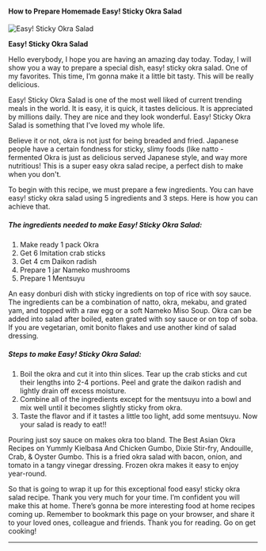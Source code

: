             

#### How to Prepare Homemade Easy! Sticky Okra Salad

![Easy! Sticky Okra Salad](https://img-global.cpcdn.com/recipes/4909440085000192/751x532cq70/easy-sticky-okra-salad-recipe-main-photo.jpg)

**Easy! Sticky Okra Salad**

Hello everybody, I hope you are having an amazing day today. Today, I will show you a way to prepare a special dish, easy! sticky okra salad. One of my favorites. This time, I’m gonna make it a little bit tasty. This will be really delicious.

Easy! Sticky Okra Salad is one of the most well liked of current trending meals in the world. It is easy, it is quick, it tastes delicious. It is appreciated by millions daily. They are nice and they look wonderful. Easy! Sticky Okra Salad is something that I’ve loved my whole life.

Believe it or not, okra is not just for being breaded and fried. Japanese people have a certain fondness for sticky, slimy foods (like natto - fermented Okra is just as delicious served Japanese style, and way more nutritious! This is a super easy okra salad recipe, a perfect dish to make when you don't.

To begin with this recipe, we must prepare a few ingredients. You can have easy! sticky okra salad using 5 ingredients and 3 steps. Here is how you can achieve that.

##### The ingredients needed to make Easy! Sticky Okra Salad:

1.  Make ready 1 pack Okra
2.  Get 6 Imitation crab sticks
3.  Get 4 cm Daikon radish
4.  Prepare 1 jar Nameko mushrooms
5.  Prepare 1 Mentsuyu

An easy donburi dish with sticky ingredients on top of rice with soy sauce. The ingredients can be a combination of natto, okra, mekabu, and grated yam, and topped with a raw egg or a soft Nameko Miso Soup. Okra can be added into salad after boiled, eaten grated with soy sauce or on top of soba. If you are vegetarian, omit bonito flakes and use another kind of salad dressing.

##### Steps to make Easy! Sticky Okra Salad:

1.  Boil the okra and cut it into thin slices. Tear up the crab sticks and cut their lengths into 2-4 portions. Peel and grate the daikon radish and lightly drain off excess moisture.
2.  Combine all of the ingredients except for the mentsuyu into a bowl and mix well until it becomes slightly sticky from okra.
3.  Taste the flavor and if it tastes a little too light, add some mentsuyu. Now your salad is ready to eat!!

Pouring just soy sauce on makes okra too bland. The Best Asian Okra Recipes on Yummly Kielbasa And Chicken Gumbo, Dixie Stir-fry, Andouille, Crab, & Oyster Gumbo. This is a fried okra salad with bacon, onion, and tomato in a tangy vinegar dressing. Frozen okra makes it easy to enjoy year-round.

So that is going to wrap it up for this exceptional food easy! sticky okra salad recipe. Thank you very much for your time. I’m confident you will make this at home. There’s gonna be more interesting food at home recipes coming up. Remember to bookmark this page on your browser, and share it to your loved ones, colleague and friends. Thank you for reading. Go on get cooking!

* * *